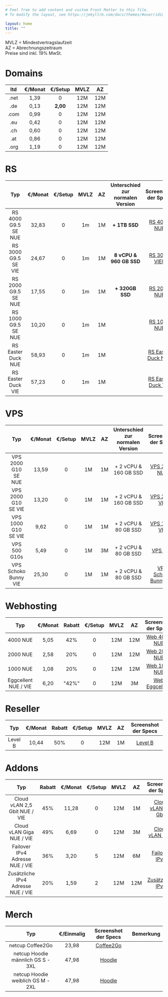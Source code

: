 ```yaml
---
# Feel free to add content and custom Front Matter to this file.
# To modify the layout, see https://jekyllrb.com/docs/themes/#overriding-theme-defaults

layout: home
title: ""
---
```


MVLZ = Mindestvertragslaufzeit   
AZ = Abrechnungszeitraum  
Preise sind inkl. 19% MwSt.  

Domains
===
|  ltd  | €/Monat | €/Setup  | MVLZ  |  AZ   |
| :---: | :-----: | :------: | :---: | :---: |
| .net  |  1,39   |    0     |  12M  |  12M  |
|  .de  |  0,13   | **2,00** |  12M  |  12M  |
| .com  |  0,99   |    0     |  12M  |  12M  |
|  .eu  |  0,42   |    0     |  12M  |  12M  |
|  .ch  |  0,60   |    0     |  12M  |  12M  |
|  .at  |  0,86   |    0     |  12M  |  12M  |
| .org  |  1,19   |    0     |  12M  |  12M  |


RS
===
|         Typ         | €/Monat | €/Setup | MVLZ  |  AZ   | Unterschied zur normalen Version |                Screenshot der Specs                |
| :-----------------: | :-----: | :-----: | :---: | :---: | :------------------------------: | :------------------------------------------------: |
| RS 4000 G9.5 SE NUE |  32,83  |    0    |  1m   |  1M   |          **+ 1TB SSD**           |       [RS 4000 NUE](/images/rs4000nue.jpeg)        |
| RS 3000 G9.5 SE VIE |  24,67  |    0    |  1m   |  1M   |     **8 vCPU & 960 GB SSD**      |       [RS 3000 VIEE](/images/rs3000vie.jpeg)       |
| RS 2000 G9.5 SE NUE |  17,55  |    0    |  1m   |  1M   |         **+ 320GB SSD**          |       [RS 2000 NUE](/images/rs2000nue.jpeg)        |
| RS 1000 G9.5 SE NUE |  10,20  |    0    |  1m   |  1M   |                                  |         [RS 1000 NUE](/images/rs1000.jpeg)         |
| RS Easter Duck NUE  |  58,93  |    0    |  1m   |  1M   |                                  | [RS Easter Duck NUE](/images/rseasterducknue.jpeg) |
| RS Easter Duck VIE  |  57,23  |    0    |  1m   |  1M   |                                  | [RS Easter Duck VIE](/images/rseasterduckvie.jpeg) |
 
 
VPS
===
|         Typ          | €/Monat | €/Setup | MVLZ  |  AZ   | Unterschied zur normalen Version |               Screenshot der Specs                |
| :------------------: | :-----: | :-----: | :---: | :---: | :------------------------------: | :-----------------------------------------------: |
| VPS 2000 G10 SE NUE  |  13,59  |    0    |  1M   |  1M   |      + 2 vCPU & 160 GB SSD       |      [VPS 2000 NUE](/images/vps2000nue.jpeg)      |
| VPS 2000 G10 SE VIE  |  13,20  |    0    |  1M   |  1M   |      + 2 vCPU & 160 GB SSD       |      [VPS 2000 VIE](/images/vps2000vie.jpeg)      |
| VPS 1000 G10 SE VIE  |  9,62   |    0    |  1M   |  1M   |       + 2 vCPU & 80 GB SSD       |      [VPS 1000 VIE](/images/vps1000vie.jpeg)      |
|     VPS 500 G10s     |  5,49   |    0    |  1M   |  3M   |       + 2 vCPU & 80 GB SSD       |          [VPS 500](/images/vps500.jpeg)           |
| VPS Schoko Bunny VIE |  25,30  |    0    |  1M   |  1M   |       + 2 vCPU & 80 GB SSD       | [VPS Schoko Bunny VIE](/images/vpsschokovie.jpeg) |


Webhosting
===
|         Typ          | €/Monat | Rabatt | €/Setup | MVLZ  |  AZ   |            Screenshot der Specs            |
| :------------------: | :-----: | :----: | :-----: | :---: | :---: | :----------------------------------------: |
|       4000 NUE       |  5,05   |  42%   |    0    |  12M  |  12M  |   [Web 4000 NUE](/images/ws4000nue.jpeg)   |
|       2000 NUE       |  2,58   |  20%   |    0    |  12M  |  12M  |   [Web 2000 NUE](/images/ws2000nue.jpeg)   |
|       1000 NUE       |  1,08   |  20%   |    0    |  12M  |  12M  |   [Web 1000 NUE](/images/ws1000nue.jpeg)   |
| Eggcellent NUE / VIE |  6,20   | "42%"  |    0    |  12M  |  3M   | [Web Eggcellent](/images/wseggcelent.jpeg) |

Reseller
===
|   Typ   | €/Monat | Rabatt | €/Setup | MVLZ  |  AZ   |        Screenshot der Specs        |
| :-----: | :-----: | :----: | :-----: | :---: | :---: | :--------------------------------: |
| Level B |  10,44  |  50%   |    0    |  12M  |  1M   | [Level B](/images/reseller-b.jpeg) |



Addons
===
|                Typ                 | Rabatt | €/Monat | €/Setup | MVLZ  |  AZ   |              Screenshot der Specs               |
| :--------------------------------: | :----: | :-----: | :-----: | :---: | :---: | :---------------------------------------------: |
|   Cloud vLAN 2,5 Gbit NUE / VIE    |  45%   |  11,28  |    0    |  12M  |  1M   | [Cloud vLAN 2,5 Gbit](/images/cloudvlan25.jpeg) |
|     Cloud vLAN Giga NUE / VIE      |  49%   |  6,69   |    0    |  12M  |  3M   |  [Cloud vLAN Giga](/images/cloudvlangiga.jpeg)  |
|  Failover IPv4 Adresse NUE / VIE   |  36%   |  3,20   |    5    |  12M  |  6M   |    [Failover IPv4](/images/failoverv4.jpeg)     |
| Zusätzliche IPv4 Adresse NUE / VIE |  20%   |  1,59   |    2    |  12M  |  12M  |    [Zusätzliche IPv4](/images/addipv4.jpeg)     |

Merch
===
|                Typ                 | €/Einmalig |         Screenshot der Specs          | Bemerkung |
| :--------------------------------: | :--------: | :-----------------------------------: | :-------: |
|          netcup Coffee2Go          |   23,98    | [Coffee2Go](/images/nccoffee2go.jpeg) |           |
| netcup Hoodie männlich  GS S - 3XL |   47,98    |    [Hoodie](/images/nchoodie.jpeg)    |           |
| netcup Hoodie weiblich  GS M - 2XL |   47,98    |   [Hoodie](/images/nchoodiew.jpeg)    |           |